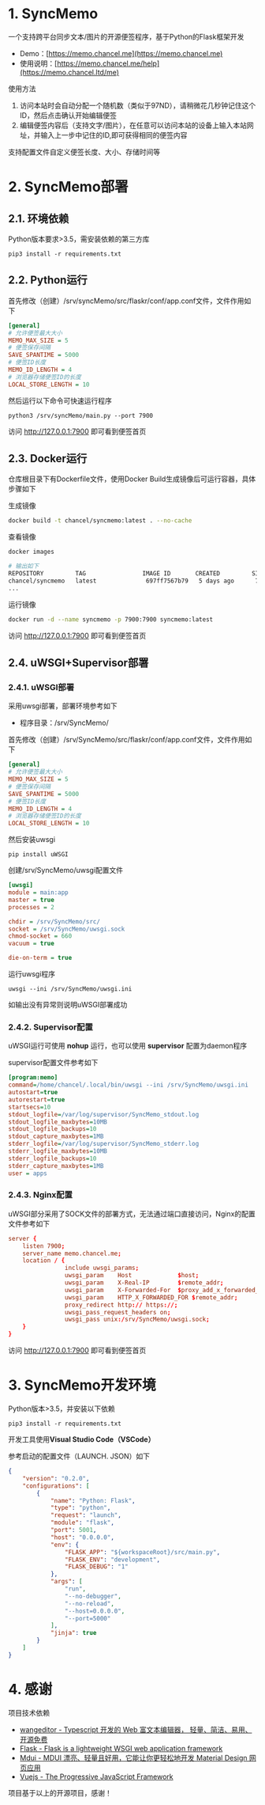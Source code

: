 # 1. SyncMemo

一个支持跨平台同步文本/图片的开源便签程序，基于Python的Flask框架开发

* Demo：[https://memo.chancel.me](https://memo.chancel.me)
* 使用说明：[https://memo.chancel.me/help](https://memo.chancel.ltd/me)

使用方法
1. 访问本站时会自动分配一个随机数（类似于97ND），请稍微花几秒钟记住这个ID，然后点击确认开始编辑便签
2. 编辑便签内容后（支持文字/图片），在任意可以访问本站的设备上输入本站网址，并输入上一步中记住的ID,即可获得相同的便签内容

支持配置文件自定义便签长度、大小、存储时间等

# 2. SyncMemo部署

## 2.1. 环境依赖

Python版本要求>3.5，需安装依赖的第三方库

``` shell
pip3 install -r requirements.txt
```

## 2.2. Python运行

首先修改（创建）/srv/syncMemo/src/flaskr/conf/app.conf文件，文件作用如下

``` ini
[general]
# 允许便签最大大小
MEMO_MAX_SIZE = 5
# 便签保存间隔
SAVE_SPANTIME = 5000
# 便签ID长度
MEMO_ID_LENGTH = 4
# 浏览器存储便签ID的长度
LOCAL_STORE_LENGTH = 10
```

然后运行以下命令可快速运行程序

``` shell
python3 /srv/syncMemo/main.py --port 7900
```

访问 http://127.0.0.1:7900 即可看到便签首页

## 2.3. Docker运行
仓库根目录下有Dockerfile文件，使用Docker Build生成镜像后可运行容器，具体步骤如下

生成镜像
```bash
docker build -t chancel/syncmemo:latest . --no-cache
```

查看镜像
```bash
docker images

# 输出如下
REPOSITORY         TAG                IMAGE ID       CREATED         SIZE
chancel/syncmemo   latest              697ff7567b79   5 days ago      758MB
...
```

运行镜像
```bash
docker run -d --name syncmemo -p 7900:7900 syncmemo:latest
```

访问 http://127.0.0.1:7900 即可看到便签首页

## 2.4. uWSGI+Supervisor部署

### 2.4.1. uWSGI部署
采用uwsgi部署，部署环境参考如下

* 程序目录：/srv/SyncMemo/

首先修改（创建）/srv/SyncMemo/src/flaskr/conf/app.conf文件，文件作用如下

``` ini
[general]
# 允许便签最大大小
MEMO_MAX_SIZE = 5
# 便签保存间隔
SAVE_SPANTIME = 5000
# 便签ID长度
MEMO_ID_LENGTH = 4
# 浏览器存储便签ID的长度
LOCAL_STORE_LENGTH = 10
```

然后安装uwsgi

``` Shell
pip install uWSGI
```

创建/srv/SyncMemo/uwsgi配置文件

``` ini
[uwsgi]
module = main:app
master = true
processes = 2

chdir = /srv/SyncMemo/src/
socket = /srv/SyncMemo/uwsgi.sock
chmod-socket = 660
vacuum = true

die-on-term = true
```

运行uwsgi程序

``` 
uwsgi --ini /srv/SyncMemo/uwsgi.ini
```

如输出没有异常则说明uWSGI部署成功

### 2.4.2. Supervisor配置

uWSGI运行可使用 **nohup** 运行，也可以使用 **supervisor** 配置为daemon程序

supervisor配置文件参考如下

``` ini
[program:memo]
command=/home/chancel/.local/bin/uwsgi --ini /srv/SyncMemo/uwsgi.ini
autostart=true
autorestart=true
startsecs=10
stdout_logfile=/var/log/supervisor/SyncMemo_stdout.log
stdout_logfile_maxbytes=10MB
stdout_logfile_backups=10
stdout_capture_maxbytes=1MB
stderr_logfile=/var/log/supervisor/SyncMemo_stderr.log
stderr_logfile_maxbytes=10MB
stderr_logfile_backups=10
stderr_capture_maxbytes=1MB
user = apps
```

### 2.4.3. Nginx配置

uWSGI部分采用了SOCK文件的部署方式，无法通过端口直接访问，Nginx的配置文件参考如下

``` conf
server {
    listen 7900;
    server_name memo.chancel.me; 
    location / {
                include uwsgi_params;
                uwsgi_param    Host             $host;
                uwsgi_param    X-Real-IP        $remote_addr;
                uwsgi_param    X-Forwarded-For  $proxy_add_x_forwarded_for;
                uwsgi_param    HTTP_X_FORWARDED_FOR $remote_addr;
                proxy_redirect http:// https://;
                uwsgi_pass_request_headers on;
                uwsgi_pass unix:/srv/SyncMemo/uwsgi.sock;
    }
}

```

访问 http://127.0.0.1:7900 即可看到便签首页

# 3. SyncMemo开发环境

Python版本>3.5，并安装以下依赖

``` Shell
pip3 install -r requirements.txt
```

开发工具使用**Visual Studio Code（VSCode）**

参考启动的配置文件（LAUNCH. JSON）如下

``` Json
{
    "version": "0.2.0",
    "configurations": [
        {
            "name": "Python: Flask",
            "type": "python",
            "request": "launch",
            "module": "flask",
            "port": 5001,
            "host": "0.0.0.0",
            "env": {
                "FLASK_APP": "${workspaceRoot}/src/main.py",
                "FLASK_ENV": "development",
                "FLASK_DEBUG": "1"
            },
            "args": [
                "run",
                "--no-debugger",
                "--no-reload",
                "--host=0.0.0.0",
                "--port=5000"
            ],
            "jinja": true
        }
    ]
}
```

# 4. 感谢

项目技术依赖
* [wangeditor - Typescript 开发的 Web 富文本编辑器， 轻量、简洁、易用、开源免费](https://www.wangeditor.com/)
* [Flask - Flask is a lightweight WSGI web application framework](https://github.com/pallets/flask)
* [Mdui - MDUI 漂亮、轻量且好用，它能让你更轻松地开发 Material Design 网页应用](https://www.mdui.org)
* [Vuejs - The Progressive JavaScript Framework](https://vuejs.org/)

项目基于以上的开源项目，感谢！